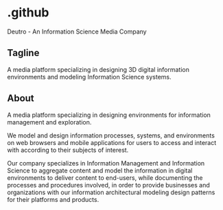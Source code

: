 # .github
Deutro - An Information Science Media Company

## Tagline
A media platform specializing in designing 3D digital information environments and modeling Information Science systems.

## About
A media platform specializing in designing environments for information management and exploration.

We model and design information processes, systems, and environments on web browsers and mobile applications for users to access and interact with according to their subjects of interest.

Our company specializes in Information Management and Information Science to aggregate content and model the information in digital environments to deliver content to end-users, while documenting the processes and procedures involved, in order to provide businesses and organizations with our information architectural modeling design patterns for their platforms and products.
